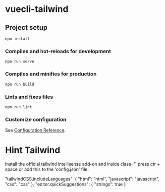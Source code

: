 # vuecli-tailwind

## Project setup

```
npm install
```

### Compiles and hot-reloads for development

```
npm run serve
```

### Compiles and minifies for production

```
npm run build
```

### Lints and fixes files

```
npm run lint
```

### Customize configuration

See [Configuration Reference](https://cli.vuejs.org/config/).

# Hint Tailwind

Install the official tailwind intellisense add-on and inside class='' press ctr + space or add this to the 'config.json' file:

"tailwindCSS.includeLanguages": {
"html": "html",
"javascript": "javascript",
"css": "css"
},
"editor.quickSuggestions": {
"strings": true
}
